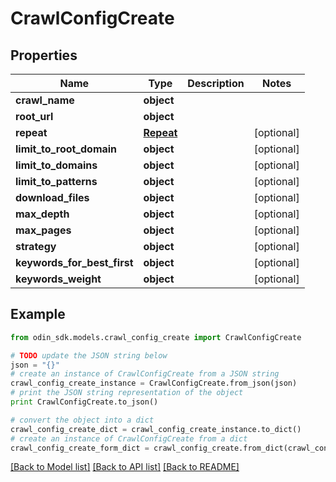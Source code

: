 # CrawlConfigCreate


## Properties

Name | Type | Description | Notes
------------ | ------------- | ------------- | -------------
**crawl_name** | **object** |  | 
**root_url** | **object** |  | 
**repeat** | [**Repeat**](Repeat.md) |  | [optional] 
**limit_to_root_domain** | **object** |  | [optional] 
**limit_to_domains** | **object** |  | [optional] 
**limit_to_patterns** | **object** |  | [optional] 
**download_files** | **object** |  | [optional] 
**max_depth** | **object** |  | [optional] 
**max_pages** | **object** |  | [optional] 
**strategy** | **object** |  | [optional] 
**keywords_for_best_first** | **object** |  | [optional] 
**keywords_weight** | **object** |  | [optional] 

## Example

```python
from odin_sdk.models.crawl_config_create import CrawlConfigCreate

# TODO update the JSON string below
json = "{}"
# create an instance of CrawlConfigCreate from a JSON string
crawl_config_create_instance = CrawlConfigCreate.from_json(json)
# print the JSON string representation of the object
print CrawlConfigCreate.to_json()

# convert the object into a dict
crawl_config_create_dict = crawl_config_create_instance.to_dict()
# create an instance of CrawlConfigCreate from a dict
crawl_config_create_form_dict = crawl_config_create.from_dict(crawl_config_create_dict)
```
[[Back to Model list]](../README.md#documentation-for-models) [[Back to API list]](../README.md#documentation-for-api-endpoints) [[Back to README]](../README.md)


